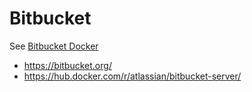 # Bitbucket

See [Bitbucket Docker](https://hub.docker.com/r/atlassian/bitbucket-server/)

- https://bitbucket.org/
- https://hub.docker.com/r/atlassian/bitbucket-server/
